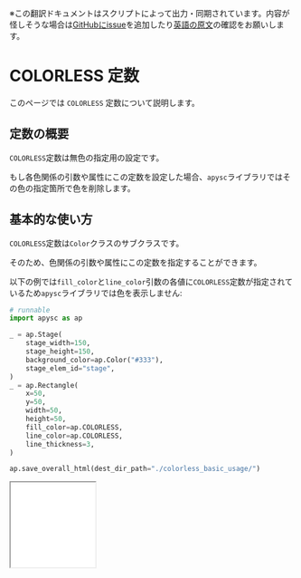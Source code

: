 <span class="inconspicuous-txt">※この翻訳ドキュメントはスクリプトによって出力・同期されています。内容が怪しそうな場合は<a href="https://github.com/simon-ritchie/apysc/issues" target="_blank">GitHubにissue</a>を追加したり[英語の原文](https://simon-ritchie.github.io/apysc/en/colorless.html)の確認をお願いします。</span>

# COLORLESS 定数

このページでは `COLORLESS` 定数について説明します。

## 定数の概要

`COLORLESS`定数は無色の指定用の設定です。

もし各色関係の引数や属性にこの定数を設定した場合、`apysc`ライブラリではその色の指定箇所で色を削除します。

## 基本的な使い方

`COLORLESS`定数は`Color`クラスのサブクラスです。

そのため、色関係の引数や属性にこの定数を指定することができます。

以下の例では`fill_color`と`line_color`引数の各値に`COLORLESS`定数が指定されているため`apysc`ライブラリでは色を表示しません:

```py
# runnable
import apysc as ap

_ = ap.Stage(
    stage_width=150,
    stage_height=150,
    background_color=ap.Color("#333"),
    stage_elem_id="stage",
)
_ = ap.Rectangle(
    x=50,
    y=50,
    width=50,
    height=50,
    fill_color=ap.COLORLESS,
    line_color=ap.COLORLESS,
    line_thickness=3,
)

ap.save_overall_html(dest_dir_path="./colorless_basic_usage/")
```

<iframe src="static/colorless_basic_usage/index.html" width="150" height="150"></iframe>